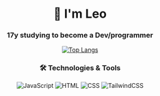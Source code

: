 <div align="center">

# 👋 I'm Leo
### 17y studying to become a Dev/programmer

[![Top Langs](https://github-readme-stats.vercel.app/api/top-langs/?username=Leleo1337&layout=compact&theme=radical)](https://github.com/anuraghazra/github-readme-stats)

### 🛠️ Technologies & Tools
![JavaScript](https://img.shields.io/badge/-JavaScript-F7DF1E?style=flat&logo=javascript&logoColor=black)
![HTML](https://img.shields.io/badge/-HTML5-E34F26?style=flat&logo=html5&logoColor=white)
![CSS](https://img.shields.io/badge/-CSS3-1572B6?style=flat&logo=css3&logoColor=white)
![TailwindCSS](https://img.shields.io/badge/tailwindcss-0F172A?&logo=tailwindcss)

</div>
